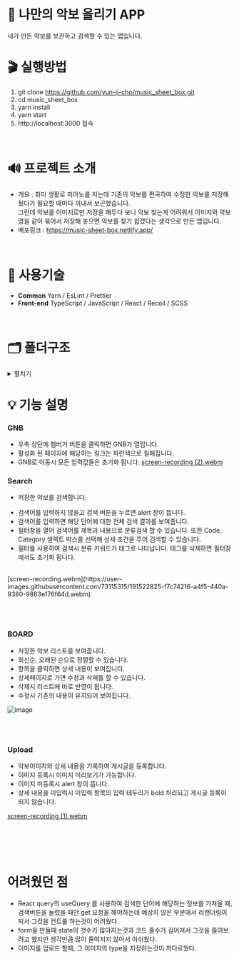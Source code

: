 # 🎼 나만의 악보 올리기 APP
내가 만든 악보를 보관하고 검색할 수 있는 앱입니다.
<br/>

# 🎬 실행방법 
1. git clone https://github.com/yun-ji-cho/music_sheet_box.git
2. cd music_sheet_box
3. yarn install
4. yarn start
5. http://localhost:3000 접속
<br/>

# 🔊 프로젝트 소개
- 개요 : 취미 생활로 피아노를 치는데 기존의 악보를 편곡하여 수정한 악보를 저장해 뒀다가 필요할 때마다 꺼내서 보곤했습니다.<br/>
그런데 악보를 이미지로만 저장을 해두다 보니 악보 찾는게 어려워서 이미지와 악보명을 같이 묶어서 저장해 놓으면 악보를 찾기 쉽겠다는 생각으로 만든 앱입니다.  
- 배포링크 : https://music-sheet-box.netlify.app/

<br/>

# 🔧 사용기술
* <b>Common</b> Yarn / EsLint / Prettier
* <b>Front-end</b> TypeScript / JavaScript / React / Recoil / SCSS 
<br/>

# 🗂️ 폴더구조
<details markdown="1">
<summary>펼치기</summary>

```
📦src
 ┣ 📂assets
 ┃ ┣ 📂images
 ┃ ┃ ┣ 📜bouncing_box.gif
 ┃ ┃ ┣ 📜default_img.png
 ┃ ┃ ┗ 📜loading.gif
 ┃ ┗ 📂svg
 ┃ ┃ ┣ 📜alert_check.svg
 ┃ ┃ ┣ 📜alert_warning.svg
 ┃ ┃ ┣ 📜arrow_down.svg
 ┃ ┃ ┣ 📜arrow_next.svg
 ┃ ┃ ┣ 📜arrow_prev.svg
 ┃ ┃ ┣ 📜chevron_left.svg
 ┃ ┃ ┣ 📜clock.svg
 ┃ ┃ ┣ 📜close.svg
 ┃ ┃ ┣ 📜download.svg
 ┃ ┃ ┣ 📜file_image.svg
 ┃ ┃ ┣ 📜filter.svg
 ┃ ┃ ┣ 📜gnb_list.svg
 ┃ ┃ ┣ 📜gnb_search.svg
 ┃ ┃ ┣ 📜gnb_upload.svg
 ┃ ┃ ┣ 📜header_envelope.svg
 ┃ ┃ ┣ 📜header_save-box.svg
 ┃ ┃ ┣ 📜header_share.svg
 ┃ ┃ ┣ 📜heart.svg
 ┃ ┃ ┣ 📜index.js
 ┃ ┃ ┣ 📜like.svg
 ┃ ┃ ┣ 📜logo.svg
 ┃ ┃ ┣ 📜plus.svg
 ┃ ┃ ┣ 📜round_close.svg
 ┃ ┃ ┗ 📜star.svg
 ┣ 📂components
 ┃ ┣ 📂Button
 ┃ ┃ ┣ 📜button.module.scss
 ┃ ┃ ┗ 📜Button.tsx
 ┃ ┣ 📂DropDown
 ┃ ┃ ┣ 📜dropDown.module.scss
 ┃ ┃ ┗ 📜DropDown.tsx
 ┃ ┣ 📂Header
 ┃ ┃ ┣ 📜header.module.scss
 ┃ ┃ ┗ 📜Header.tsx
 ┃ ┣ 📂Item
 ┃ ┃ ┣ 📜item.module.scss
 ┃ ┃ ┗ 📜Item.tsx
 ┃ ┣ 📂Loading
 ┃ ┃ ┣ 📜loading.module.scss
 ┃ ┃ ┗ 📜Loading.tsx
 ┃ ┣ 📂Modal
 ┃ ┃ ┣ 📂ConfirmModal
 ┃ ┃ ┃ ┣ 📜confirmModal.module.scss
 ┃ ┃ ┃ ┗ 📜ConfirmModal.tsx
 ┃ ┃ ┣ 📂GNB
 ┃ ┃ ┃ ┣ 📜gnb.module.scss
 ┃ ┃ ┃ ┗ 📜GNB.tsx
 ┃ ┃ ┗ 📜Portal.tsx
 ┃ ┣ 📂PageLayout
 ┃ ┃ ┣ 📜pageLayout.module.scss
 ┃ ┃ ┗ 📜PageLayout.tsx
 ┃ ┣ 📂Pagination
 ┃ ┃ ┣ 📜pagination.module.scss
 ┃ ┃ ┗ 📜Pagination.tsx
 ┃ ┗ 📂PostEditor
 ┃ ┃ ┣ 📂UploadImage
 ┃ ┃ ┃ ┣ 📜uploadImage.module.scss
 ┃ ┃ ┃ ┗ 📜UploadImage.tsx
 ┃ ┃ ┣ 📜postEditor.module.scss
 ┃ ┃ ┗ 📜PostEditor.tsx
 ┣ 📂hooks
 ┃ ┣ 📂state
 ┃ ┃ ┗ 📜index.ts
 ┃ ┣ 📂worker
 ┃ ┃ ┣ 📜index.tsx
 ┃ ┃ ┣ 📜useAxios.tsx
 ┃ ┃ ┗ 📜useAxiosCore.tsx
 ┃ ┗ 📜index.tsx
 ┣ 📂pages
 ┃ ┣ 📂Board
 ┃ ┃ ┣ 📂SortDropDown
 ┃ ┃ ┃ ┣ 📜sortDropDown.module.scss
 ┃ ┃ ┃ ┗ 📜SortDropDown.tsx
 ┃ ┃ ┣ 📜board.module.scss
 ┃ ┃ ┗ 📜Board.tsx
 ┃ ┣ 📂Detail
 ┃ ┃ ┣ 📜detail.module.scss
 ┃ ┃ ┗ 📜Detail.tsx
 ┃ ┣ 📂Edit
 ┃ ┃ ┣ 📜edit.module.scss
 ┃ ┃ ┗ 📜Edit.tsx
 ┃ ┣ 📂Search
 ┃ ┃ ┣ 📂FilterModal
 ┃ ┃ ┃ ┣ 📜filterModal.module.scss
 ┃ ┃ ┃ ┗ 📜FilterModal.tsx
 ┃ ┃ ┣ 📂ResultItem
 ┃ ┃ ┃ ┣ 📜resultItem.module.scss
 ┃ ┃ ┃ ┗ 📜ResultItem.tsx
 ┃ ┃ ┣ 📂SearchBox
 ┃ ┃ ┃ ┣ 📜searchBox.module.scss
 ┃ ┃ ┃ ┗ 📜SearchBox.tsx
 ┃ ┃ ┣ 📂SearchForm
 ┃ ┃ ┃ ┣ 📜searchForm.module.scss
 ┃ ┃ ┃ ┗ 📜SearchForm.tsx
 ┃ ┃ ┣ 📂SearchResult
 ┃ ┃ ┃ ┣ 📜searchResult.module.scss
 ┃ ┃ ┃ ┗ 📜SearchResult.tsx
 ┃ ┃ ┣ 📂Tag
 ┃ ┃ ┃ ┣ 📜tag.module.scss
 ┃ ┃ ┃ ┗ 📜Tag.tsx
 ┃ ┃ ┣ 📂TextFilter
 ┃ ┃ ┃ ┣ 📜textFilter.module.scss
 ┃ ┃ ┃ ┗ 📜TextFilter.tsx
 ┃ ┃ ┣ 📜BoldText.tsx
 ┃ ┃ ┣ 📜search.module.scss
 ┃ ┃ ┗ 📜Search.tsx
 ┃ ┗ 📂Upload
 ┃ ┃ ┣ 📜upload.module.scss
 ┃ ┃ ┗ 📜Upload.tsx
 ┣ 📂routes
 ┃ ┣ 📜index.jsx
 ┃ ┗ 📜Routes.module.scss
 ┣ 📂service
 ┃ ┗ 📜getMusicSheetApi.ts
 ┣ 📂states
 ┃ ┗ 📜music.atom.ts
 ┣ 📂styles
 ┃ ┣ 📂base
 ┃ ┃ ┣ 📜_fonts.scss
 ┃ ┃ ┣ 📜_more.scss
 ┃ ┃ ┗ 📜_reset.scss
 ┃ ┣ 📂constants
 ┃ ┃ ┣ 📜_colors.scss
 ┃ ┃ ┣ 📜_levels.scss
 ┃ ┃ ┗ 📜_sizes.scss
 ┃ ┣ 📂mixins
 ┃ ┃ ┣ 📜_animation.scss
 ┃ ┃ ┣ 📜_flexbox.scss
 ┃ ┃ ┣ 📜_position.scss
 ┃ ┃ ┣ 📜_responsive.scss
 ┃ ┃ ┣ 📜_typography.scss
 ┃ ┃ ┗ 📜_visual.scss
 ┃ ┣ 📜index.js
 ┃ ┗ 📜index.scss
 ┣ 📂types
 ┃ ┗ 📜index.ts
 ┣ 📂utils
 ┃ ┗ 📜axios.ts
 ┣ 📜index.tsx
 ┣ 📜logo.svg
 ┣ 📜react-app-env.d.ts
 ┣ 📜reportWebVitals.ts
 ┗ 📜setupTests.ts
```
<br/>
</details>

# 💡 기능 설명


### GNB
- 우측 상단에 햄버거 버튼을 클릭하면 GNB가 열립니다.
- 활성화 된 페이지에 해당하는 링크는 파란색으로 칠해집니다.
- GNB로 이동시 모든 입력값들은 초기화 됩니다.
[screen-recording (2).webm](https://user-images.githubusercontent.com/73115315/192100202-29bda4ff-8c52-477a-b7a9-a6a13f060158.webm)

### Search
* 저장한 악보를 검색합니다. 
- 검색어를 입력하지 않을고 검색 버튼을 누르면 alert 창이 뜹니다.
- 검색어를 입력하면 해당 단어에 대한 전체 검색 결과를 보여줍니다.
- 필터창을 열어 검색어를 제목과 내용으로 분류검색 할 수 있습니다. 또한 Code, Category 셀렉트 박스를 선택해 상세 조건을 주어 검색할 수 있습니다. 
- 필터를 사용하여 검색시 분류 키워드가 태그로 나타납니다. 태그를 삭제하면 필터창에서도 초기화 됩니다.
<br/>
[screen-recording.webm](https://user-images.githubusercontent.com/73115315/191522825-f7c74216-a4f5-440a-9380-9863e176f64d.webm)


<br/><br/>

### BOARD
- 저장한 악보 리스트를 보여줍니다. 
- 최신순, 오래된 순으로 정렬할 수 있습니다.
- 항목을 클릭하면 상세 내용이 보여집니다.
- 상세페이지로 가면 수정과 삭제를 할 수 있습니다.
- 삭제시 리스트에 바로 반영이 됩니다.
- 수정시 기존의 내용이 유지되어 보여집니다.

![image](https://user-images.githubusercontent.com/73115315/172043500-b776645a-f52d-4fdc-89eb-e9376c431b69.png)

<br/><br/>

### Upload
- 악보이미지와 상세 내용을 기록하여 게시글을 등록합니다.
- 이미지 등록시 이미지 미리보기가 가능합니다.
- 이미지 미등록시 alert 창이 뜹니다. 
- 상세 내용을 미입력시 미입력 항목의 입력 테두리가 bold 처리되고 게시글 등록이 되지 않습니다.

[screen-recording (1).webm](https://user-images.githubusercontent.com/73115315/191534468-efb82417-6fbb-445e-94a2-28e576dc148d.webm)

<br/><br/>

<br/>

# 어려웠던 점
- React query의 useQuery 를 사용하여 검색한 단어에 해당하는 정보를 가져올 때, 검색버튼을 눌렀을 때만 get 요청을 해야하는데 예상치 않은 부분에서 리랜더링이 되서 그것을 컨트룰 하는것이 어려웠다.
- form을 만들때 state의 갯수가 많아지는것과 코드 줄수가 길어져서 그것을 줄여보려고 했지만 생각만큼 많이 줄여지지 않아서 아쉬웠다.
- 이미지를 업로드 할때, 그 이미지의 type을 지정하는것이 까다로웠다.


